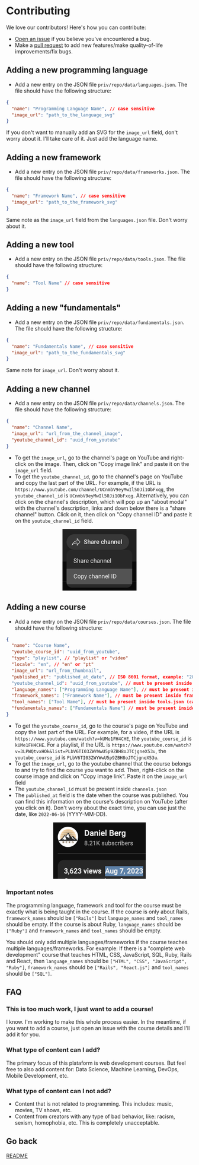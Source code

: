 # Contributing

We love our contributors! Here's how you can contribute:

- [Open an issue](https://github.com/danielbergholz/techschool.dev/issues) if you believe you've encountered a bug.
- Make a [pull request](https://github.com/danielbergholz/techschool.dev/pull) to add new features/make quality-of-life improvements/fix bugs.

## Adding a new programming language

- Add a new entry on the JSON file `priv/repo/data/languages.json`. The file should have the following structure:

```json
{
  "name": "Programming Language Name", // case sensitive
  "image_url": "path_to_the_language_svg"
}
```

If you don't want to manually add an SVG for the `image_url` field, don't worry about it. I'll take care of it. Just add the language name.

## Adding a new framework

- Add a new entry on the JSON file `priv/repo/data/frameworks.json`. The file should have the following structure:

```json
{
  "name": "Framework Name", // case sensitive
  "image_url": "path_to_the_framework_svg"
}
```

Same note as the `image_url` field from the `languages.json` file. Don't worry about it.

## Adding a new tool

- Add a new entry on the JSON file `priv/repo/data/tools.json`. The file should have the following structure:

```json
{
  "name": "Tool Name" // case sensitive
}
```

## Adding a new "fundamentals"

- Add a new entry on the JSON file `priv/repo/data/fundamentals.json`. The file should have the following structure:

```json
{
  "name": "Fundamentals Name", // case sensitive
  "image_url": "path_to_the_fundamentals_svg"
}
```

Same note for `image_url`. Don't worry about it.

## Adding a new channel

- Add a new entry on the JSON file `priv/repo/data/channels.json`. The file should have the following structure:

```json
{
  "name": "Channel Name",
  "image_url": "url_from_the_channel_image",
  "youtube_channel_id": "uuid_from_youtube"
}
```

- To get the `image_url`, go to the channel's page on YouTube and right-click on the image. Then, click on "Copy image link" and paste it on the `image_url` field.
- To get the `youtube_channel_id`, go to the channel's page on YouTube and copy the last part of the URL. For example, if the URL is `https://www.youtube.com/channel/UCnmbV9eyMwIl50Ji1ObFxqg`, the `youtube_channel_id` is `UCnmbV9eyMwIl50Ji1ObFxqg`. Alternatively, you can click on the channel's description, which will pop up an "about modal" with the channel's description, links and down below there is a "share channel" button. Click on it, then click on "Copy channel ID" and paste it on the `youtube_channel_id` field.

<p align="center">
  <img src="./assets/copy_channel_id.png" width="200" title="Copy channel ID" alt="Copy channel ID">
</p>

## Adding a new course

- Add a new entry on the JSON file `priv/repo/data/courses.json`. The file should have the following structure:

```json
{
  "name": "Course Name",
  "youtube_course_id": "uuid_from_youtube",
  "type": "playlist", // "playlist" or "video"
  "locale": "en", // "en" or "pt"
  "image_url": "url_from_thumbnail",
  "published_at": "published_at_date", // ISO 8601 format, example: "2022-06-16T00:00:00Z" (YYYY-MM-DD + "T" + HH:MM:SS + "Z")
  "youtube_channel_id": "uuid_from_youtube", // must be present inside channels.json
  "language_names": ["Programming Language Name"], // must be present inside languages.json (case sensitive)
  "framework_names": ["Framework Name"], // must be present inside frameworks.json (case sensitive)
  "tool_names": ["Tool Name"], // must be present inside tools.json (case sensitive)
  "fundamentals_names": ["Fundamentals Name"] // must be present inside fundamentals.json (case sensitive)
}
```

- To get the `youtube_course_id`, go to the course's page on YouTube and copy the last part of the URL. For example, for a video, if the URL is `https://www.youtube.com/watch?v=kUMe1FH4CHE`, the `youtube_course_id` is `kUMe1FH4CHE`. For a playlist, if the URL is `https://www.youtube.com/watch?v=3LPWQtvxHOk&list=PLbV6TI03ZWYWwU5p9ZBH8oJTCjgneX53u`, the `youtube_course_id` is `PLbV6TI03ZWYWwU5p9ZBH8oJTCjgneX53u`.
- To get the `image_url`, go to the youtube channel that the course belongs to and try to find the course you want to add. Then, right-click on the course image and click on "Copy image link". Paste it on the `image_url` field
- The `youtube_channel_id` must be present inside `channels.json`
- The `published_at` field is the date when the course was published. You can find this information on the course's description on YouTube (after you click on it). Don't worry about the exact time, you can use just the date, like `2022-06-16` (YYYY-MM-DD).

<p align="center">
  <img src="./assets/copy_published_at.png" width="250" title="Copy channel ID" alt="Copy channel ID">
</p>

### Important notes

The programming language, framework and tool for the course must be exactly what is being taught in the course. If the course is only about Rails, `framework_names` should be `["Rails"]` but `language_names` and `tool_names` should be empty. If the course is about Ruby, `language_names` should be `["Ruby"]` and `framework_names` and `tool_names` should be empty.

You should only add multiple languages/frameworks if the course teaches multiple languages/frameworks. For example: If there is a "complete web development" course that teaches HTML, CSS, JavaScript, SQL, Ruby, Rails and React, then `language_names` should be `["HTML", "CSS", "JavaScript", "Ruby"]`, `framework_names` should be `["Rails", "React.js"]` and `tool_names` should be `["SQL"]`.

## FAQ

### This is too much work, I just want to add a course!

I know. I'm working to make this whole process easier. In the meantime, if you want to add a course, just open an issue with the course details and I'll add it for you.

### What type of content can I add?

The primary focus of this plataform is web development courses. But feel free to also add content for: Data Science, Machine Learning, DevOps, Mobile Development, etc.

### What type of content can I not add?

- Content that is not related to programming. This includes: music, movies, TV shows, etc.
- Content from creators with any type of bad behavior, like: racism, sexism, homophobia, etc. This is completely unacceptable.

## Go back

[README](../README.md)
